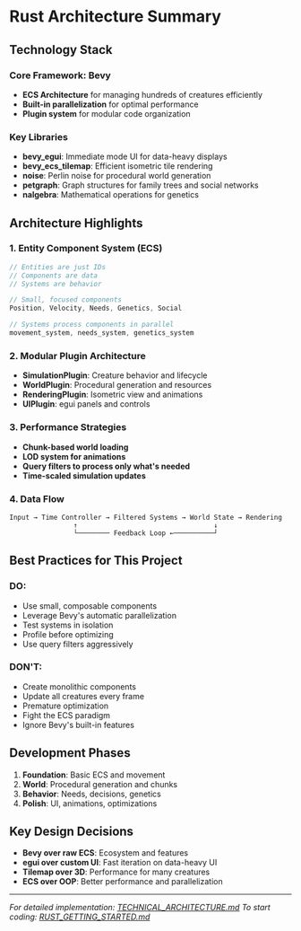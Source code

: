 # Rust Architecture Summary

## Technology Stack

### Core Framework: Bevy
- **ECS Architecture** for managing hundreds of creatures efficiently
- **Built-in parallelization** for optimal performance
- **Plugin system** for modular code organization

### Key Libraries
- **bevy_egui**: Immediate mode UI for data-heavy displays
- **bevy_ecs_tilemap**: Efficient isometric tile rendering
- **noise**: Perlin noise for procedural world generation
- **petgraph**: Graph structures for family trees and social networks
- **nalgebra**: Mathematical operations for genetics

## Architecture Highlights

### 1. Entity Component System (ECS)
```rust
// Entities are just IDs
// Components are data
// Systems are behavior

// Small, focused components
Position, Velocity, Needs, Genetics, Social

// Systems process components in parallel
movement_system, needs_system, genetics_system
```

### 2. Modular Plugin Architecture
- **SimulationPlugin**: Creature behavior and lifecycle
- **WorldPlugin**: Procedural generation and resources
- **RenderingPlugin**: Isometric view and animations
- **UIPlugin**: egui panels and controls

### 3. Performance Strategies
- **Chunk-based world loading**
- **LOD system for animations**
- **Query filters to process only what's needed**
- **Time-scaled simulation updates**

### 4. Data Flow
```
Input → Time Controller → Filtered Systems → World State → Rendering
                ↑                                  ↓
                └──────── Feedback Loop ←──────────┘
```

## Best Practices for This Project

### DO:
- Use small, composable components
- Leverage Bevy's automatic parallelization
- Test systems in isolation
- Profile before optimizing
- Use query filters aggressively

### DON'T:
- Create monolithic components
- Update all creatures every frame
- Premature optimization
- Fight the ECS paradigm
- Ignore Bevy's built-in features

## Development Phases
1. **Foundation**: Basic ECS and movement
2. **World**: Procedural generation and chunks
3. **Behavior**: Needs, decisions, genetics
4. **Polish**: UI, animations, optimizations

## Key Design Decisions
- **Bevy over raw ECS**: Ecosystem and features
- **egui over custom UI**: Fast iteration on data-heavy UI
- **Tilemap over 3D**: Performance for many creatures
- **ECS over OOP**: Better performance and parallelization

---
*For detailed implementation: [TECHNICAL_ARCHITECTURE.md](./TECHNICAL_ARCHITECTURE.md)*
*To start coding: [RUST_GETTING_STARTED.md](./RUST_GETTING_STARTED.md)*